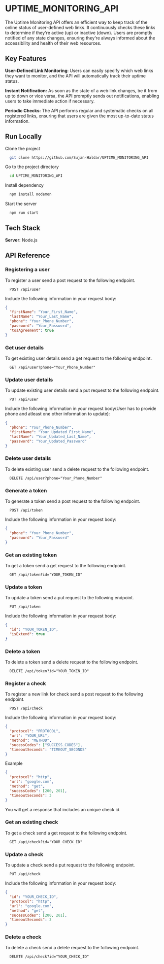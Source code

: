 # UPTIME_MONITORING_API

The Uptime Monitoring API offers an efficient way to keep track of the online status of user-defined web links. It continuously checks these links to determine if they're active (up) or inactive (down). Users are promptly notified of any state changes, ensuring they're always informed about the accessibility and health of their web resources.

## Key Features

**User-Defined Link Monitoring**:
Users can easily specify which web links they want to monitor, and the API will automatically track their uptime status.

**Instant Notification:**
As soon as the state of a web link changes, be it from up to down or vice versa, the API promptly sends out notifications, enabling users to take immediate action if necessary.

**Periodic Checks:**
The API performs regular and systematic checks on all registered links, ensuring that users are given the most up-to-date status information.

## Run Locally

Clone the project

```bash
  git clone https://github.com/Sujan-Haldar/UPTIME_MONITORING_API
```

Go to the project directory

```bash
  cd UPTIME_MONITORING_API
```

Install dependency

```bash
  npm install nodemon
```

Start the server

```bash
  npm run start
```

## Tech Stack

**Server:** Node.js

## API Reference

### Registering a user

To register a user send a post request to the following endpoint.

```http
  POST /api/user
```

Include the following information in your request body:

```json
{
  "firstName": "Your_First_Name",
  "lastName": "Your_Last_Name",
  "phone": "Your_Phone_Number",
  "password": "Your_Password",
  "tosAgreement": true
}
```

### Get user details

To get existing user details send a get request to the following endpoint.

```http
  GET /api/user?phone="Your_Phone_Number"
```

### Update user details

To update existing user details send a put request to the following endpoint.

```http
  PUT /api/user
```

Include the following information in your request body(User has to provide phone and atleast one other information to update):

```json
{
  "phone": "Your_Phone_Number",
  "firstName": "Your_Updated_First_Name",
  "lastName": "Your_Updated_Last_Name",
  "password": "Your_Updated_Password"
}
```

### Delete user details

To delete existing user send a delete request to the following endpoint.

```http
  DELETE /api/user?phone="Your_Phone_Number"
```

### Generate a token

To generate a token send a post request to the following endpoint.

```http
  POST /api/token
```

Include the following information in your request body:

```json
{
  "phone": "Your_Phone_Number",
  "password": "Your_Password"
}
```

### Get an existing token

To get a token send a get request to the following endpoint.

```http
  GET /api/token?id="YOUR_TOKEN_ID"
```

### Update a token

To update a token send a put request to the following endpoint.

```http
  PUT /api/token
```

Include the following information in your request body:

```json
{
  "id": "YOUR_TOKEN_ID",
  "isExtend": true
}
```

### Delete a token

To delete a token send a delete request to the following endpoint.

```http
  DELETE /api/token?id="YOUR_TOKEN_ID"
```

### Register a check

To register a new link for check send a post request to the following endpoint.

```http
  POST /api/check
```

Include the following information in your request body:

```json
{
  "protocol": "PROTOCOL",
  "url": "YOUR_URL",
  "method": "METHOD",
  "sucessCodes": ["SUCCESS_CODES"],
  "timeoutSeconds": "TIMEOUT_SECONDS"
}
```

Example

```json
{
  "protocol": "http",
  "url": "google.com",
  "method": "get",
  "sucessCodes": [200, 201],
  "timeoutSeconds": 3
}
```

You will get a response that includes an unique check id.

### Get an existing check

To get a check send a get request to the following endpoint.

```http
  GET /api/check?id="YOUR_CHECK_ID"
```

### Update a check

To update a check send a put request to the following endpoint.

```http
  PUT /api/check
```

Include the following information in your request body:

```json
{
  "id": "YOUR_CHECK_ID",
  "protocol": "http",
  "url": "google.com",
  "method": "get",
  "sucessCodes": [200, 201],
  "timeoutSeconds": 3
}
```

### Delete a check

To delete a check send a delete request to the following endpoint.

```http
  DELETE /api/check?id="YOUR_CHECK_ID"
```
